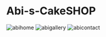 # Abi-s-CakeSHOP
![abihome](https://user-images.githubusercontent.com/105678913/224465969-01096d15-604c-4f40-8c38-1bc6ae6694f9.png)
![abigallery](https://user-images.githubusercontent.com/105678913/224465962-547b71a8-a9f5-4d1a-b6a4-20dc98cb93ae.png)
![abicontact](https://user-images.githubusercontent.com/105678913/224465956-0de3c917-e902-4830-b7b1-c7df8dcf49a9.png)


